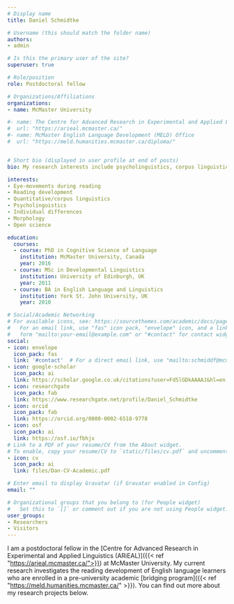 ```yaml
---
# Display name
title: Daniel Schmidtke

# Username (this should match the folder name)
authors:
- admin

# Is this the primary user of the site?
superuser: true

# Role/position
role: Postdoctoral fellow

# Organizations/Affiliations
organizations:
- name: McMaster University

#- name: The Centre for Advanced Research in Experimental and Applied Linguistics (ARiEAL)
#  url: "https://arieal.mcmaster.ca/"
#- name: McMaster English Language Development (MELD) Office
#  url: "https://meld.humanities.mcmaster.ca/diploma/"


# Short bio (displayed in user profile at end of posts)
bio: My research interests include psycholinguistics, corpus linguistics and linguistic theory.

interests:
- Eye-movements during reading
- Reading development
- Quantitative/corpus linguistics
- Psycholinguistics
- Individual differences
- Morphology
- Open science

education:
  courses:
  - course: PhD in Cognitive Science of Language
    institution: McMaster University, Canada
    year: 2016
  - course: MSc in Developmental Linguistics
    institution: University of Edinburgh, UK
    year: 2011
  - course: BA in English Language and Linguistics
    institution: York St. John University, UK
    year: 2010

# Social/Academic Networking
# For available icons, see: https://sourcethemes.com/academic/docs/page-builder/#icons
#   For an email link, use "fas" icon pack, "envelope" icon, and a link in the
#   form "mailto:your-email@example.com" or "#contact" for contact widget.
social:
- icon: envelope
  icon_pack: fas
  link: '#contact'  # For a direct email link, use "mailto:schmiddf@mcmaster.ca".
- icon: google-scholar
  icon_pack: ai
  link: https://scholar.google.co.uk/citations?user=Fd5lGDkAAAAJ&hl=en
- icon: researchgate
  icon_pack: fab
  link: https://www.researchgate.net/profile/Daniel_Schmidtke 
- icon: orcid
  icon_pack: fab
  link: https://orcid.org/0000-0002-6518-9778
- icon: osf
  icon_pack: ai
  link: https://osf.io/fbhjx
# Link to a PDF of your resume/CV from the About widget.
# To enable, copy your resume/CV to `static/files/cv.pdf` and uncomment the lines below.
- icon: cv
  icon_pack: ai
  link: files/Dan-CV-Academic.pdf

# Enter email to display Gravatar (if Gravatar enabled in Config)
email: ""

# Organizational groups that you belong to (for People widget)
#   Set this to `[]` or comment out if you are not using People widget.
user_groups:
- Researchers
- Visitors
---
```


I am a postdoctoral fellow in the [Centre for Advanced Research in Experimental and Applied Linguistics (ARiEAL)]({{< ref "https://arieal.mcmaster.ca/">}}) at McMaster University. My current research investigates the reading development of English language learners who are enrolled in a pre-university academic [bridging program]({{< ref "https://meld.humanities.mcmaster.ca/" >}}). You can find out more about my research projects below.


